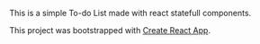 This is a simple To-do List made with react statefull components.

This project was bootstrapped with [Create React App](https://github.com/facebook/create-react-app).
